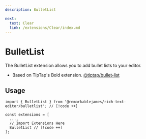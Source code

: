 ```yaml
---
description: BulletList

next:
  text: Clear
  link: /extensions/Clear/index.md
---
```


# BulletList

The BulletList extension allows you to add bullet lists to your editor.

- Based on TipTap's Bold extension. [@tiptap/bullet-list](https://tiptap.dev/docs/editor/extensions/nodes/bullet-list)

## Usage

```tsx
import { BulletList } from '@remarkablejames/rich-text-editor/bulletlist'; // [!code ++]

const extensions = [
  ...,
  // Import Extensions Here
  BulletList // [!code ++]
];
```
